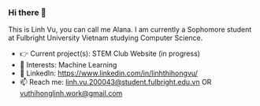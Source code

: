 ### Hi there 👋
This is Linh Vu, you can call me Alana. I am currently a Sophomore student at Fulbright University Vietnam studying Computer Science.

- 👉 Current project(s): STEM Club Website (in progress)
- 🌱 Interests: Machine Learning
- 💬 LinkedIn: https://www.linkedin.com/in/linhthihongvu/
- 📫 Reach me: linh.vu.200043@student.fulbright.edu.vn OR vuthihonglinh.work@gmail.com
